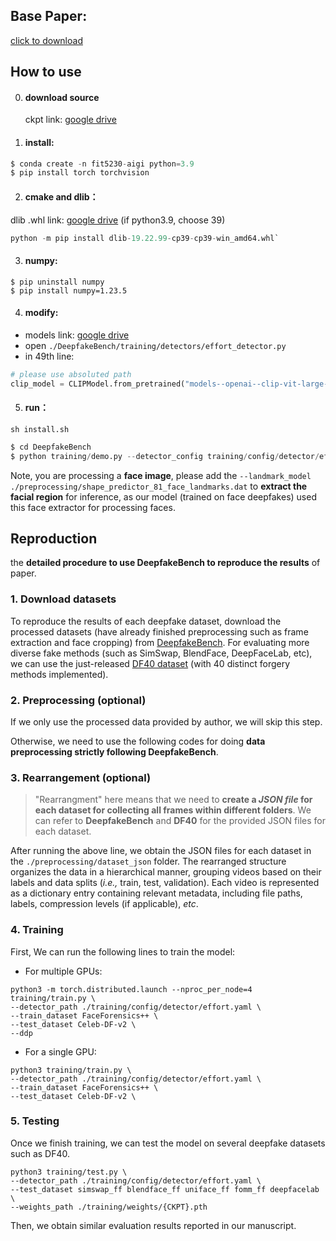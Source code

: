 ## Base Paper:
[click to download](https://github.com/user-attachments/files/22422273/2411.15633v4.pdf)
 

## How to use
0. #### download source

   ckpt link: [google drive](https://drive.google.com/drive/folders/1mJu9XGbgmTM6721xDPBGPQkm8SpHKrYp?usp=sharing)

1. #### install:
```python
$ conda create -n fit5230-aigi python=3.9
$ pip install torch torchvision
```

2. #### cmake and dlib：

  dlib .whl link: [google drive](https://drive.google.com/drive/folders/1f8cf_EzPzzfSsinUXIpIrRGAF-KJUPd-?usp=sharing) (if python3.9, choose 39)
```python
python -m pip install dlib-19.22.99-cp39-cp39-win_amd64.whl`
```

3. #### numpy:
```shell
$ pip uninstall numpy
$ pip install numpy=1.23.5
```

4. #### modify:
- models link: [google drive](https://drive.google.com/drive/folders/1vvHhHOWuQV9SwRVTA1aE0J93dBAfMDRB?usp=sharing)
- open `./DeepfakeBench/training/detectors/effort_detector.py`
- in 49th line:
```python
# please use absoluted path
clip_model = CLIPModel.from_pretrained("models--openai--clip-vit-large-patch14")
```

5. #### run：
```shell
sh install.sh
```
```python
$ cd DeepfakeBench
$ python training/demo.py --detector_config training/config/detector/effort.yaml --weights ./training/weights/effort_clip_L14_trainOn_chameleon.pth --image {IMAGE_PATH or IMAGE_FOLDER}
```
Note, you are processing a **face image**, please add the ``--landmark_model ./preprocessing/shape_predictor_81_face_landmarks.dat`` to **extract the facial region** for inference, as our model (trained on face deepfakes) used this face extractor for processing faces.



## Reproduction

the **detailed procedure to use DeepfakeBench to reproduce the results** of paper.

### 1. Download datasets

To reproduce the results of each deepfake dataset, download the processed datasets (have already finished preprocessing such as frame extraction and face cropping) from [DeepfakeBench](https://github.com/SCLBD/DeepfakeBench). 
For evaluating more diverse fake methods (such as SimSwap, BlendFace, DeepFaceLab, etc), we can use the just-released [DF40 dataset](https://github.com/YZY-stack/DF40) (with 40 distinct forgery methods implemented).

### 2. Preprocessing (**optional**)

If we only use the processed data provided by author, we will skip this step. 

Otherwise, we need to use the following codes for doing **data preprocessing strictly following DeepfakeBench**.


### 3. Rearrangement (**optional**)

> "Rearrangment" here means that we need to **create a *JSON file* for each dataset for collecting all frames within different folders**. 
> We can refer to **DeepfakeBench** and **DF40** for the provided JSON files for each dataset.

After running the above line, we obtain the JSON files for each dataset in the `./preprocessing/dataset_json` folder. The rearranged structure organizes the data in a hierarchical manner, grouping videos based on their labels and data splits (*i.e.,* train, test, validation). Each video is represented as a dictionary entry containing relevant metadata, including file paths, labels, compression levels (if applicable), *etc*. 

### 4. Training

First, We can run the following lines to train the model:
- For multiple GPUs:
```
python3 -m torch.distributed.launch --nproc_per_node=4 training/train.py \
--detector_path ./training/config/detector/effort.yaml \
--train_dataset FaceForensics++ \
--test_dataset Celeb-DF-v2 \
--ddp
```
- For a single GPU:
```
python3 training/train.py \
--detector_path ./training/config/detector/effort.yaml \
--train_dataset FaceForensics++ \
--test_dataset Celeb-DF-v2 \
```

### 5. Testing

Once we finish training, we can test the model on several deepfake datasets such as DF40.

```
python3 training/test.py \
--detector_path ./training/config/detector/effort.yaml \
--test_dataset simswap_ff blendface_ff uniface_ff fomm_ff deepfacelab \
--weights_path ./training/weights/{CKPT}.pth
```
Then, we obtain similar evaluation results reported in our manuscript.


